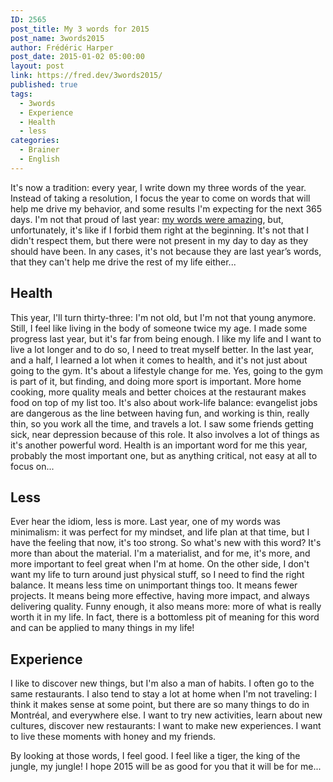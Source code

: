 ```yaml
---
ID: 2565
post_title: My 3 words for 2015
post_name: 3words2015
author: Frédéric Harper
post_date: 2015-01-02 05:00:00
layout: post
link: https://fred.dev/3words2015/
published: true
tags:
  - 3words
  - Experience
  - Health
  - less
categories:
  - Brainer
  - English
---
```

It's now a tradition: every year, I write down my three words of the year. Instead of taking a resolution, I focus the year to come on words that will help me drive my behavior, and some results I'm expecting for the next 365 days. I'm not that proud of last year: <a title="My 3 words for 2014" href="http://fred.dev/my-3-words-for-2014/">my words were amazing</a>, but, unfortunately, it's like if I forbid them right at the beginning. It's not that I didn't respect them, but there were not present in my day to day as they should have been. In any cases, it's not because they are last year’s words, that they can't help me drive the rest of my life either...
<h2>Health</h2>
This year, I'll turn thirty-three: I'm not old, but I'm not that young anymore. Still, I feel like living in the body of someone twice my age. I made some progress last year, but it's far from being enough. I like my life and I want to live a lot longer and to do so, I need to treat myself better. In the last year, and a half, I learned a lot when it comes to health, and it's not just about going to the gym. It's about a lifestyle change for me. Yes, going to the gym is part of it, but finding, and doing more sport is important. More home cooking, more quality meals and better choices at the restaurant makes food on top of my list too. It's also about work-life balance: evangelist jobs are dangerous as the line between having fun, and working is thin, really thin, so you work all the time, and travels a lot. I saw some friends getting sick, near depression because of this role. It also involves a lot of things as it's another powerful word. Health is an important word for me this year, probably the most important one, but as anything critical, not easy at all to focus on...
<h2>Less</h2>
Ever hear the idiom, less is more. Last year, one of my words was minimalism: it was perfect for my mindset, and life plan at that time, but I have the feeling that now, it's too strong. So what's new with this word? It's more than about the material. I'm a materialist, and for me, it's more, and more important to feel great when I'm at home. On the other side, I don't want my life to turn around just physical stuff, so I need to find the right balance. It means less time on unimportant things too. It means fewer projects. It means being more effective, having more impact, and always delivering quality. Funny enough, it also means more: more of what is really worth it in my life. In fact, there is a bottomless pit of meaning for this word and can be applied to many things in my life!
<h2>Experience</h2>
I like to discover new things, but I'm also a man of habits. I often go to the same restaurants. I also tend to stay a lot at home when I'm not traveling: I think it makes sense at some point, but there are so many things to do in Montréal, and everywhere else. I want to try new activities, learn about new cultures, discover new restaurants: I want to make new experiences. I want to live these moments with honey and my friends.

By looking at those words, I feel good. I feel like a tiger, the king of the jungle, my jungle! I hope 2015 will be as good for you that it will be for me...